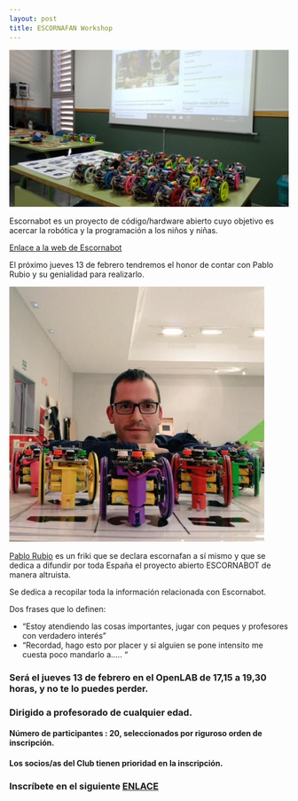 ```yaml
---
layout: post
title: ESCORNAFAN Workshop
---
```


![](/images/escorna.jpg)


Escornabot es un proyecto de código/hardware abierto cuyo objetivo es acercar la robótica y la programación a los niños y niñas.

[Enlace a la web de Escornabot](https://escornabot.com/web/es/what)

El próximo jueves 13 de febrero tendremos el honor de contar con Pablo Rubio y su genialidad para realizarlo.

![](/images/pablo_rubio.jpg)

[Pablo Rubio](https://pablorubma.cc/) es un friki que se declara escornafan a sí mismo y que se dedica a difundir por toda España el proyecto abierto ESCORNABOT de manera altruista.

Se dedica a recopilar toda la información relacionada con Escornabot.

Dos frases que lo definen:

- “Estoy atendiendo las cosas importantes, jugar con peques y profesores con verdadero interés”
- “Recordad, hago esto por placer y si alguien se pone intensito me cuesta poco mandarlo a….. “


### Será el jueves 13 de febrero en el OpenLAB de 17,15 a 19,30 horas, y no te lo puedes perder.

### Dirigido a profesorado de cualquier edad.



#### Número de participantes : 20,  seleccionados por riguroso orden de inscripción.

#### Los socios/as del Club tienen prioridad en la inscripción.




### Inscríbete en el siguiente [ENLACE](https://forms.gle/q2mW4MYxrKsQBnfK7)
